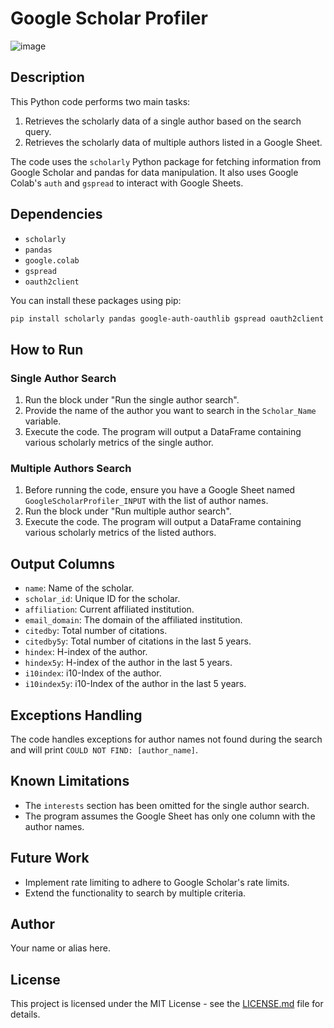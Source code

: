 # Google Scholar Profiler

![image](https://github.com/Soul-Jacker/GoogleScholarProfiler/assets/88346723/ad16e758-48b3-4f69-bd43-bb15a14ee35f)

## Description

This Python code performs two main tasks:

1. Retrieves the scholarly data of a single author based on the search query.
2. Retrieves the scholarly data of multiple authors listed in a Google Sheet.

The code uses the `scholarly` Python package for fetching information from Google Scholar and pandas for data manipulation. It also uses Google Colab's `auth` and `gspread` to interact with Google Sheets.

## Dependencies

- `scholarly`
- `pandas`
- `google.colab`
- `gspread`
- `oauth2client`

You can install these packages using pip:

```bash
pip install scholarly pandas google-auth-oauthlib gspread oauth2client
```

## How to Run

### Single Author Search

1. Run the block under "Run the single author search".
2. Provide the name of the author you want to search in the `Scholar_Name` variable.
3. Execute the code. The program will output a DataFrame containing various scholarly metrics of the single author.

### Multiple Authors Search

1. Before running the code, ensure you have a Google Sheet named `GoogleScholarProfiler_INPUT` with the list of author names.
2. Run the block under "Run multiple author search".
3. Execute the code. The program will output a DataFrame containing various scholarly metrics of the listed authors.

## Output Columns

- `name`: Name of the scholar.
- `scholar_id`: Unique ID for the scholar.
- `affiliation`: Current affiliated institution.
- `email_domain`: The domain of the affiliated institution.
- `citedby`: Total number of citations.
- `citedby5y`: Total number of citations in the last 5 years.
- `hindex`: H-index of the author.
- `hindex5y`: H-index of the author in the last 5 years.
- `i10index`: i10-Index of the author.
- `i10index5y`: i10-Index of the author in the last 5 years.

## Exceptions Handling

The code handles exceptions for author names not found during the search and will print `COULD NOT FIND: [author_name]`.

## Known Limitations

- The `interests` section has been omitted for the single author search.
- The program assumes the Google Sheet has only one column with the author names.

## Future Work

- Implement rate limiting to adhere to Google Scholar's rate limits.
- Extend the functionality to search by multiple criteria.
  
## Author

Your name or alias here.

## License

This project is licensed under the MIT License - see the [LICENSE.md](LICENSE.md) file for details.
